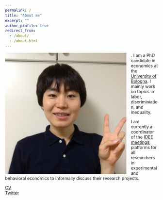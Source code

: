 ```yaml
---
permalink: /
title: "About me"
excerpt: ""
author_profile: true
redirect_from: 
  - /about/
  - /about.html
---
```


<img src="/images/profile.jpg" alt="profile photo" width="400" height="auto" style="float: left; padding-right:15px"/>.  I am a PhD candidate in economics at the <a href="https://phd.unibo.it/economics/en" target="_blank">University of Bologna</a>.
I mainly work on topics in labor, discriminiation, and inequality.

I am currently a coordinator of the <a href="https://sites.google.com/site/ideemeetings/" target="_blank">IDEE meetings</a>, platforms for all researchers in experimental and behavioral economics to informally discuss their research projects.

<a href="assets/CV_YukiTakahashi.pdf" target="_blank">CV</a><br>
<a href="https://twitter.com/yukitakahashi11" target="_blank">Twitter</a><br>
